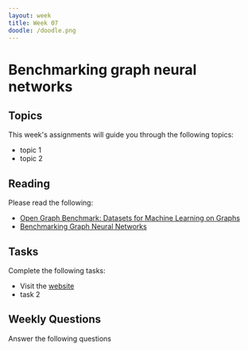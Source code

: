 ```yaml
---
layout: week
title: Week 07
doodle: /doodle.png
---
```


# Benchmarking graph neural networks

## Topics

This week's assignments will guide you through the following topics:
* topic 1
* topic 2

## Reading

Please read the following:
*  [Open Graph Benchmark: Datasets for Machine Learning on Graphs](https://arxiv.org/pdf/2005.00687.pdf)
*  [Benchmarking Graph Neural Networks](https://arxiv.org/pdf/2003.00982.pdf)



## Tasks

Complete the following tasks:
* Visit the  [website](https://ogb.stanford.edu/)
* task 2

## Weekly Questions

Answer the following questions
